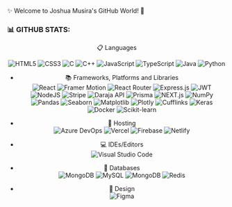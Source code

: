 ✨ Welcome to Joshua Musira's GitHub World! 👋<br>

### 📊 GITHUB STATS:
  <table>
<!--   <tr>
<td>
  <td><img  align="left" src="https://github-readme-stats.vercel.app/api?username=JoshMusira&count_private=true&show_icons=true&theme=gotham&layout=compact&custom_icon=https://images.unsplash.com/photo-1654277041218-84424c78f0ae?ixlib=rb-4.0.3&ixid=M3wxMjA3fDB8MHxzZWFyY2h8MTZ8fGdpdGh1YnxlbnwwfHwwfHx8MA%3D%3D&auto=format&fit=crop&w=500&q=60" /></td>
</td>
      <td><img  src="https://github-readme-streak-stats.herokuapp.com/?user=JoshMusira&theme=dark" /></td>    
     
  </tr>    -->
<center>

📋 Languages <br/>

![HTML5](https://img.shields.io/badge/html5-%23E34F26.svg?style=for-the-badge&logo=html5&logoColor=white)
![CSS3](https://img.shields.io/badge/css3-%231572B6.svg?style=for-the-badge&logo=css3&logoColor=white)
![C](https://img.shields.io/badge/c-%2300599C.svg?style=for-the-badge&logo=c&logoColor=white)
![C++](https://img.shields.io/badge/c++-%2300599C.svg?style=for-the-badge&logo=c%2B%2B&logoColor=white)
![JavaScript](https://img.shields.io/badge/javascript-%23323330.svg?style=for-the-badge&logo=javascript&logoColor=%23F7DF1E)
![TypeScript](https://img.shields.io/badge/TypeScript-007ACC?style=for-the-badge&logo=typescript&logoColor=white)
![Java](https://img.shields.io/badge/Java-007396?style=for-the-badge&logo=java&logoColor=white)
![Python](https://img.shields.io/badge/Python-3776AB?style=for-the-badge&logo=python&logoColor=white)

- 📚 Frameworks, Platforms and Libraries <br/>
![React](https://img.shields.io/badge/react-%2320232a.svg?style=for-the-badge&logo=react&logoColor=%2361DAFB)
![Framer Motion](https://img.shields.io/badge/Framer%20Motion-0055FF?style=for-the-badge&logo=framer&logoColor=white)
![React Router](https://img.shields.io/badge/React_Router-CA4245?style=for-the-badge&logo=react-router&logoColor=white)
![Express.js](https://img.shields.io/badge/express.js-%23404d59.svg?style=for-the-badge&logo=express&logoColor=%2361DAFB)
![JWT](https://img.shields.io/badge/JWT-black?style=for-the-badge&logo=JSON%20web%20tokens)
![NodeJS](https://img.shields.io/badge/node.js-6DA55F?style=for-the-badge&logo=node.js&logoColor=white)
![Stripe](https://img.shields.io/badge/Stripe-%231D428A.svg?style=for-the-badge&logo=stripe&logoColor=white)
![Daraja API](https://img.shields.io/badge/Daraja%20API-%23000000.svg?style=for-the-badge)
![Prisma](https://img.shields.io/badge/Prisma-%230E6C97.svg?style=for-the-badge)
![NEXT.js](https://img.shields.io/badge/Next.js-%23000000.svg?style=for-the-badge)
![NumPy](https://img.shields.io/badge/NumPy-013243?style=for-the-badge&logo=numpy&logoColor=white)
![Pandas](https://img.shields.io/badge/Pandas-150458?style=for-the-badge&logo=pandas&logoColor=white)
![Seaborn](https://img.shields.io/badge/Seaborn-4EAEFF?style=for-the-badge&logo=seaborn&logoColor=white)
![Matplotlib](https://img.shields.io/badge/Matplotlib-11557C?style=for-the-badge&logo=matplotlib&logoColor=white)
![Plotly](https://img.shields.io/badge/Plotly-007ACC?style=for-the-badge&logo=plotly&logoColor=white)
![Cufflinks](https://img.shields.io/badge/Cufflinks-36E08B?style=for-the-badge&logo=cufflinks&logoColor=white)
![Keras](https://img.shields.io/badge/Keras-D00000?style=for-the-badge&logo=keras&logoColor=white)
![Docker](https://img.shields.io/badge/Docker-2496ED?style=for-the-badge&logo=docker&logoColor=white)
![Scikit-learn](https://img.shields.io/badge/Scikit--learn-F7931E?style=for-the-badge&logo=scikit-learn&logoColor=white)




- 🎈 Hosting <br/>
![Azure DevOps](https://img.shields.io/badge/Azure%20DevOps-0078D7?style=for-the-badge&logo=azure-devops&logoColor=white)
![Vercel](https://img.shields.io/badge/vercel-%23000000.svg?style=for-the-badge&logo=vercel&logoColor=white)
![Firebase](https://img.shields.io/badge/firebase-%23039BE5.svg?style=for-the-badge&logo=firebase)
![Netlify](https://img.shields.io/badge/netlify-%23000000.svg?style=for-the-badge&logo=netlify&logoColor=#00C7B7)

- 💻 IDEs/Editors <br/>
![Visual Studio Code](https://img.shields.io/badge/Visual%20Studio%20Code-0078d7.svg?style=for-the-badge&logo=visual-studio-code&logoColor=white)
- 💾 Databases <br/>
  <img src="https://img.shields.io/badge/Microsoft%20SQL%20Server-CC2927?style=for-the-baddge&logo=microsoft%20sql%20server&logoColor=white" alt="MongoDB"/>
![MySQL](https://img.shields.io/badge/mysql-%2300f.svg?style=for-the-badge&logo=mysql&logoColor=white)
![MongoDB](https://img.shields.io/badge/MongoDB-%234ea94b.svg?style=for-the-badge&logo=mongodb&logoColor=white)
![Redis](https://img.shields.io/badge/Upstash%20Redis-%238536D1.svg?style=for-the-badge)

- 🎨 Design  <br/>
![Figma](https://img.shields.io/badge/figma-%23F24E1E.svg?style=for-the-badge&logo=figma&logoColor=white)



  </table>
</center>
